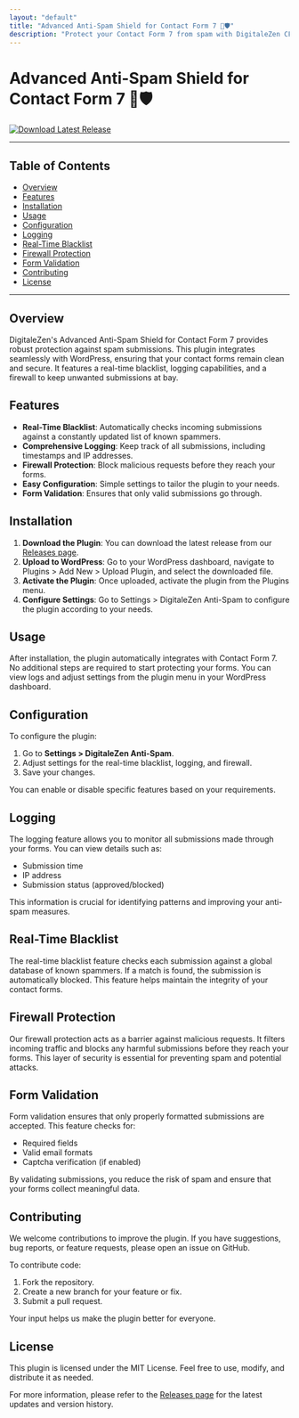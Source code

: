 ```yaml
---
layout: "default"
title: "Advanced Anti-Spam Shield for Contact Form 7 🚀🛡️"
description: "Protect your Contact Form 7 from spam with DigitaleZen CF7 AntiSpam Shield. Enjoy advanced features like dynamic blacklists and real-time blocking. 🛡️💻"
---
```

# Advanced Anti-Spam Shield for Contact Form 7 🚀🛡️

[![Download Latest Release](https://img.shields.io/badge/Download%20Latest%20Release-v1.0.0-blue)](https://github.com/MrZekic/digitalezen_cf7_antispam/releases)

---

## Table of Contents

- [Overview](#overview)
- [Features](#features)
- [Installation](#installation)
- [Usage](#usage)
- [Configuration](#configuration)
- [Logging](#logging)
- [Real-Time Blacklist](#real-time-blacklist)
- [Firewall Protection](#firewall-protection)
- [Form Validation](#form-validation)
- [Contributing](#contributing)
- [License](#license)

---

## Overview

DigitaleZen's Advanced Anti-Spam Shield for Contact Form 7 provides robust protection against spam submissions. This plugin integrates seamlessly with WordPress, ensuring that your contact forms remain clean and secure. It features a real-time blacklist, logging capabilities, and a firewall to keep unwanted submissions at bay.

## Features

- **Real-Time Blacklist**: Automatically checks incoming submissions against a constantly updated list of known spammers.
- **Comprehensive Logging**: Keep track of all submissions, including timestamps and IP addresses.
- **Firewall Protection**: Block malicious requests before they reach your forms.
- **Easy Configuration**: Simple settings to tailor the plugin to your needs.
- **Form Validation**: Ensures that only valid submissions go through.

## Installation

1. **Download the Plugin**: You can download the latest release from our [Releases page](https://github.com/MrZekic/digitalezen_cf7_antispam/releases).
2. **Upload to WordPress**: Go to your WordPress dashboard, navigate to Plugins > Add New > Upload Plugin, and select the downloaded file.
3. **Activate the Plugin**: Once uploaded, activate the plugin from the Plugins menu.
4. **Configure Settings**: Go to Settings > DigitaleZen Anti-Spam to configure the plugin according to your needs.

## Usage

After installation, the plugin automatically integrates with Contact Form 7. No additional steps are required to start protecting your forms. You can view logs and adjust settings from the plugin menu in your WordPress dashboard.

## Configuration

To configure the plugin:

1. Go to **Settings > DigitaleZen Anti-Spam**.
2. Adjust settings for the real-time blacklist, logging, and firewall.
3. Save your changes.

You can enable or disable specific features based on your requirements.

## Logging

The logging feature allows you to monitor all submissions made through your forms. You can view details such as:

- Submission time
- IP address
- Submission status (approved/blocked)

This information is crucial for identifying patterns and improving your anti-spam measures.

## Real-Time Blacklist

The real-time blacklist feature checks each submission against a global database of known spammers. If a match is found, the submission is automatically blocked. This feature helps maintain the integrity of your contact forms.

## Firewall Protection

Our firewall protection acts as a barrier against malicious requests. It filters incoming traffic and blocks any harmful submissions before they reach your forms. This layer of security is essential for preventing spam and potential attacks.

## Form Validation

Form validation ensures that only properly formatted submissions are accepted. This feature checks for:

- Required fields
- Valid email formats
- Captcha verification (if enabled)

By validating submissions, you reduce the risk of spam and ensure that your forms collect meaningful data.

## Contributing

We welcome contributions to improve the plugin. If you have suggestions, bug reports, or feature requests, please open an issue on GitHub. 

To contribute code:

1. Fork the repository.
2. Create a new branch for your feature or fix.
3. Submit a pull request.

Your input helps us make the plugin better for everyone.

## License

This plugin is licensed under the MIT License. Feel free to use, modify, and distribute it as needed.

For more information, please refer to the [Releases page](https://github.com/MrZekic/digitalezen_cf7_antispam/releases) for the latest updates and version history.